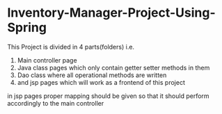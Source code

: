 # Inventory-Manager-Project-Using-Spring

This Project is divided in 4 parts(folders) i.e. 
1) Main controller page
2) Java class pages which only contain getter setter methods in them
3) Dao class where all operational methods are written
4) and jsp pages which will work as a frontend of this project

in jsp pages proper mapping should be given so that it should perform accordingly to the main controller

